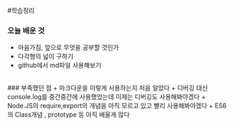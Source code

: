 #학습정리  

### 오늘 배운 것
 + 마음가짐, 앞으로 무엇을 공부할 것인가
 + 다각형의 넓이 구하기
 + github에서 md파일 사용해보기
<br>
### 부족했던 점
 + 마크다운을 이렇게 사용하는지 처음 알았다
 + 디버깅 대신 console.log를 중간중간에 사용했었는데
 이제는 디버깅도 사용해봐야겠다
 + Node.JS의 require,export의 개념을 아직 모르고 있고 빨리 사용해봐야겠다
 + ES6의 Class개념 , prototype 등 아직 배울게 많다
